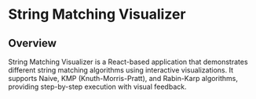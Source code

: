 # String Matching Visualizer

## Overview

String Matching Visualizer is a React-based application that demonstrates different string matching algorithms using interactive visualizations. It supports Naive, KMP (Knuth-Morris-Pratt), and Rabin-Karp algorithms, providing step-by-step execution with visual feedback.
